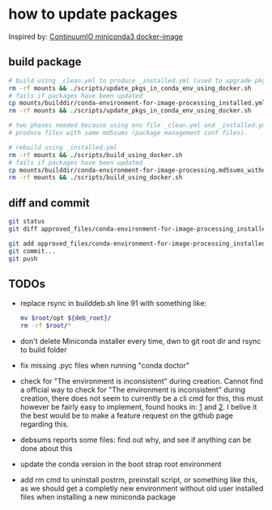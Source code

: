 # how to update packages

Inspired by: [ContinuumIO miniconda3 docker-image](https://github.com/ContinuumIO/docker-images/blob/main/miniconda3/debian/Dockerfile)

## build package

```bash
# build using _clean.yml to produce _installed.yml (used to upgrade pkgs)
rm -rf mounts && ./scripts/update_pkgs_in_conda_env_using_docker.sh
# fails if packages have been updated
cp mounts/builddir/conda-environment-for-image-processing_installed.yml approved_files/
rm -rf mounts && ./scripts/update_pkgs_in_conda_env_using_docker.sh

# two phases needed because using env file _clean.yml and _installed.yml does not
# produce files with same md5sums (package management conf files).

# rebuild using _installed.yml
rm -rf mounts && ./scripts/build_using_docker.sh
# fails if packages have been updated
cp mounts/builddir/conda-environment-for-image-processing.md5sums_without_pyc_and_history approved_files/
rm -rf mounts && ./scripts/build_using_docker.sh
```

## diff and commit

```bash
git status
git diff approved_files/conda-environment-for-image-processing_installed.yml approved_files/conda-environment-for-image-processing.md5sums_without_pyc_and_history scripts/conda-environment-for-image-processing_clean.yml

git add approved_files/conda-environment-for-image-processing_installed.yml approved_files/conda-environment-for-image-processing.md5sums_without_pyc_and_history scripts/conda-environment-for-image-processing_clean.yml
git commit...
git push
```

## TODOs

* replace rsync in builddeb.sh line 91 with something like:

  ```bash
  mv $root/opt ${deb_root}/
  rm -rf $root/*
  ```
* don't delete Miniconda installer every time, dwn to git root dir and rsync to build folder
* fix missing .pyc files when running "conda doctor"
* check for "The environment is inconsistent" during creation. Cannot find a official way to check for "The environment is inconsistent" during creation, there does not seem to currently be a cli cmd for this, this must however be fairly easy to implement, found hooks in: [1](https://github.com/conda/conda/blob/3e7595314d85b9aa5a4e4ba3201661cfaaa10b4a/conda/core/solve.py#L632) and [2](https://github.com/search?q=repo%3Aconda%2Fconda%20inconsistent&type=code). I belive it the best would be to make a feature request on the github page regarding this.
* debsums reports some files: find out why, and see if anything can be done about this
* update the conda version in the boot strap root environment
* add rm cmd to uninstall postrm, preinstall script, or something like this, as we should get a completly new environment without old user installed files when installing a new miniconda package
